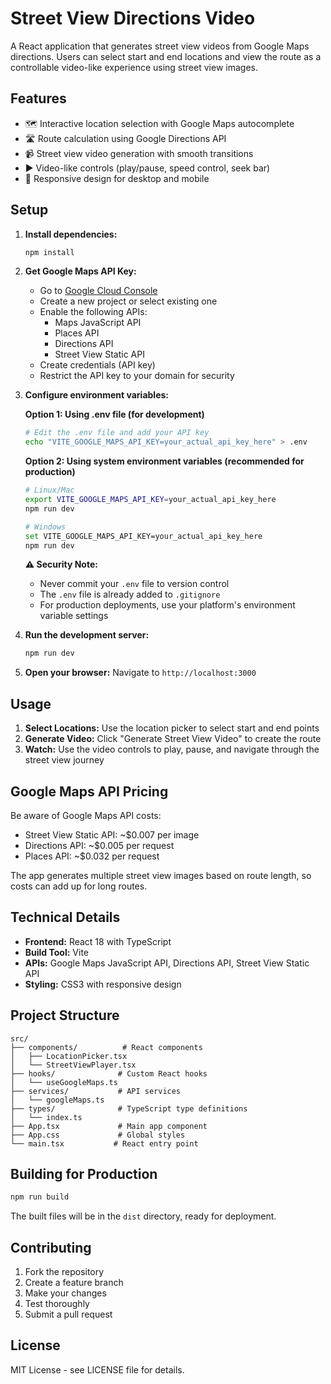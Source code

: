 # Street View Directions Video

A React application that generates street view videos from Google Maps directions. Users can select start and end locations and view the route as a controllable video-like experience using street view images.

## Features

- 🗺️ Interactive location selection with Google Maps autocomplete
- 🛣️ Route calculation using Google Directions API
- 📹 Street view video generation with smooth transitions
- ▶️ Video-like controls (play/pause, speed control, seek bar)
- 📱 Responsive design for desktop and mobile

## Setup

1. **Install dependencies:**
   ```bash
   npm install
   ```

2. **Get Google Maps API Key:**
   - Go to [Google Cloud Console](https://console.cloud.google.com/)
   - Create a new project or select existing one
   - Enable the following APIs:
     - Maps JavaScript API
     - Places API
     - Directions API
     - Street View Static API
   - Create credentials (API key)
   - Restrict the API key to your domain for security

3. **Configure environment variables:**
   
   **Option 1: Using .env file (for development)**
   ```bash
   # Edit the .env file and add your API key
   echo "VITE_GOOGLE_MAPS_API_KEY=your_actual_api_key_here" > .env
   ```
   
   **Option 2: Using system environment variables (recommended for production)**
   ```bash
   # Linux/Mac
   export VITE_GOOGLE_MAPS_API_KEY=your_actual_api_key_here
   npm run dev
   
   # Windows
   set VITE_GOOGLE_MAPS_API_KEY=your_actual_api_key_here
   npm run dev
   ```

   **⚠️ Security Note:** 
   - Never commit your `.env` file to version control
   - The `.env` file is already added to `.gitignore`
   - For production deployments, use your platform's environment variable settings

4. **Run the development server:**
   ```bash
   npm run dev
   ```

5. **Open your browser:**
   Navigate to `http://localhost:3000`

## Usage

1. **Select Locations:** Use the location picker to select start and end points
2. **Generate Video:** Click "Generate Street View Video" to create the route
3. **Watch:** Use the video controls to play, pause, and navigate through the street view journey

## Google Maps API Pricing

Be aware of Google Maps API costs:
- Street View Static API: ~$0.007 per image
- Directions API: ~$0.005 per request
- Places API: ~$0.032 per request

The app generates multiple street view images based on route length, so costs can add up for long routes.

## Technical Details

- **Frontend:** React 18 with TypeScript
- **Build Tool:** Vite
- **APIs:** Google Maps JavaScript API, Directions API, Street View Static API
- **Styling:** CSS3 with responsive design

## Project Structure

```
src/
├── components/          # React components
│   ├── LocationPicker.tsx
│   └── StreetViewPlayer.tsx
├── hooks/              # Custom React hooks
│   └── useGoogleMaps.ts
├── services/           # API services
│   └── googleMaps.ts
├── types/              # TypeScript type definitions
│   └── index.ts
├── App.tsx             # Main app component
├── App.css             # Global styles
└── main.tsx           # React entry point
```

## Building for Production

```bash
npm run build
```

The built files will be in the `dist` directory, ready for deployment.

## Contributing

1. Fork the repository
2. Create a feature branch
3. Make your changes
4. Test thoroughly
5. Submit a pull request

## License

MIT License - see LICENSE file for details.